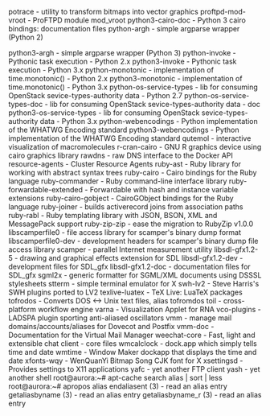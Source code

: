 potrace - utility to transform bitmaps into vector graphics
proftpd-mod-vroot - ProFTPD module mod_vroot
python3-cairo-doc - Python 3 cairo bindings: documentation files
python-argh - simple argparse wrapper (Python 2)



python3-argh - simple argparse wrapper (Python 3)
python-invoke - Pythonic task execution - Python 2.x
python3-invoke - Pythonic task execution - Python 3.x
python-monotonic - implementation of time.monotonic() - Python 2.x
python3-monotonic - implementation of time.monotonic() - Python 3.x
python-os-service-types - lib for consuming OpenStack sevice-types-authority data - Python 2.7
python-os-service-types-doc - lib for consuming OpenStack sevice-types-authority data - doc
python3-os-service-types - lib for consuming OpenStack sevice-types-authority data - Python 3.x
python-webencodings - Python implementation of the WHATWG Encoding standard
python3-webencodings - Python implementation of the WHATWG Encoding standard
qutemol - interactive visualization of macromolecules
r-cran-cairo - GNU R graphics device using cairo graphics library
rawdns - raw DNS interface to the Docker API
resource-agents - Cluster Resource Agents
ruby-ast - Ruby library for working with abstract syntax trees
ruby-cairo - Cairo bindings for the Ruby language
ruby-commander - Ruby command-line interface library
ruby-forwardable-extended - Forwardable with hash and instance variable extensions
ruby-cairo-gobject - CairoGObject bindings for the Ruby language
ruby-joiner - builds activerecord joins from association paths
ruby-rabl - Ruby templating library with JSON, BSON, XML and MessagePack support
ruby-zip-zip - ease the migration to RubyZip v1.0.0
libscamperfile0 - file access library for scamper's binary dump format
libscamperfile0-dev - development headers for scamper's binary dump file access library
scamper - parallel Internet measurement utility
libsdl-gfx1.2-5 - drawing and graphical effects extension for SDL
libsdl-gfx1.2-dev - development files for SDL_gfx
libsdl-gfx1.2-doc - documentation files for SDL_gfx
sgml2x - generic formatter for SGML/XML documents using DSSSL stylesheets
stterm - simple terminal emulator for X
swh-lv2 - Steve Harris's SWH plugins ported to LV2
texlive-luatex - TeX Live: LuaTeX packages
tofrodos - Converts DOS <-> Unix text files, alias tofromdos
toil - cross-platform workflow engine
varna - Visualization Applet for RNA
vco-plugins - LADSPA plugin sporting anti-aliased oscillators
vmm - manage mail domains/accounts/aliases for Dovecot and Postfix
vmm-doc - Documentation for the Virtual Mail Manager
weechat-core - Fast, light and extensible chat client - core files
wmcalclock - dock.app which simply tells time and date
wmtime - Window Maker dockapp that displays the time and date
xfonts-wqy - WenQuanYi Bitmap Song CJK font for X
xsettingsd - Provides settings to X11 applications
yafc - yet another FTP client
yash - yet another shell
root@aurora:~# apt-cache search alias | sort | less
root@aurora:~# apropos alias
endaliasent (3)      - read an alias entry
getaliasbyname (3)   - read an alias entry
getaliasbyname_r (3) - read an alias entry


